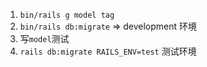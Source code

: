 1. `bin/rails g model tag`
2. `bin/rails db:migrate`  =>  development 环境
3. 写`model`测试
4. `rails db:migrate RAILS_ENV=test`  测试环境